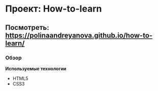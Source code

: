 # Проект: How-to-learn

## Посмотреть: https://polinaandreyanova.github.io/how-to-learn/

### Обзор

**Используемые технологии**

* HTML5
* CSS3
